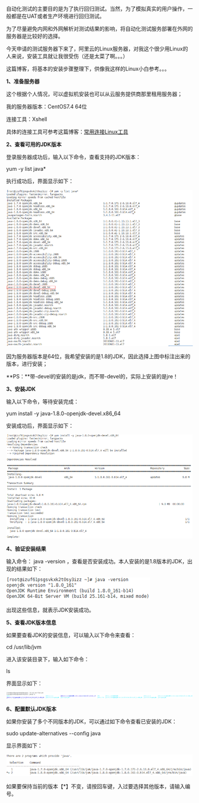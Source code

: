 自动化测试的主要目的是为了执行回归测试。当然，为了模拟真实的用户操作，一般都是在UAT或者生产环境进行回归测试。

为了尽量避免内网和外网解析对测试结果的影响，将自动化测试服务部署在外网的服务器是比较好的选择。

今天申请的测试服务器下来了，阿里云的Linux服务器，对我这个很少用Linux的人来说，安装工具就让我很受伤（还是太菜了啊。。。）

这篇博客，将基本的安装步骤整理下，供像我这样的Linux小白参考。。。

 

**1、准备服务器**

这个根据个人情况，可以虚拟机安装也可以从云服务提供商那里租用服务器；

我的服务器版本：CentOS7.4 64位

连接工具：Xshell

具体的连接工具可参考这篇博客：[常用连接Linux工具](https://blog.csdn.net/lijunlinlijunlin/article/details/44664499)

 

**2、查看可用的JDK版本**

登录服务器成功后，输入以下命令，查看支持的JDK版本：

 yum -y list java* 

执行成功后，界面显示如下：

<img src="./img/jdk/jdk-1.png">

因为服务器版本是64位，我希望安装的是1.8的JDK，因此选择上图中标注出来的版本，进行安装；

**PS：**带-devel的安装的是jdk，而不带-devel的，实际上安装的是jre！

 

**3、安装JDK**

输入以下命令，等待安装完成：

 yum install -y java-1.8.0-openjdk-devel.x86_64 

安装成功后，界面显示如下：

<img src="./img/jdk/jdk-2.png">

 

**4、验证安装结果**

输入命令： java -version ，查看是否安装成功。本人安装的是1.8版本的JDK，出现的结果如下：

<img src="./img/jdk/jdk-3.png">

出现这些信息，就表示JDK安装成功。

 

**5、查看JDK版本信息**

如果要查看JDK的安装信息，可以输入以下命令来查看：

 cd /usr/lib/jvm 

进入该安装目录下，输入如下命令：

 ls 

界面显示如下：

<img src="./img/jdk/jdk-4.png">

 

**6、配置默认JDK版本**

如果你安装了多个不同版本的JDK，可以通过如下命令查看已安装的JDK：

 sudo update-alternatives --config java 

显示界面如下：

<img src="./img/jdk/jdk-5.png">

如果要保持当前的版本【*】不变，请按回车键，入过要选择其他版本，请输入编号。

